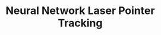 ---
layout: page
title: Neural Network Laser Pointer Tracking
description: Detect (and practically track) in the ROS world a laser spot emitted from a common laser pointer.
img: assets/img/laser_track.png
redirect: https://github.com/ADVRHumanoids/nn_laser_spot_tracking/tree/master
importance: 2
category: ROS
giscus_comments: false
---